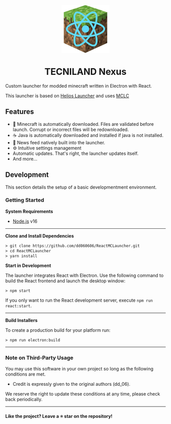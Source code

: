 <p align="center"><img src="./public/assets/logo.png" width="150px" height="150px" alt="logo"></p>

<h1 align="center">TECNILAND Nexus</h1>

Custom launcher for modded minecraft written in Electron with React.

This launcher is based on [Helios Launcher][helioslauncher] and uses [MCLC][mclc]

## Features

- 📂 Minecraft is automatically downloaded. Files are validated before launch. Corrupt or incorrect files will be redownloaded.
- ☕ Java is automatically downloaded and installed if java is not installed.
- 📰 News feed natively built into the launcher.
- ⚙️ Intuitive settings management
- Automatic updates. That's right, the launcher updates itself.
- And more...

## Development

This section details the setup of a basic developmentment environment.

### Getting Started

**System Requirements**

- [Node.js][nodejs] v16

---

**Clone and Install Dependencies**

```console
> git clone https://github.com/dd060606/ReactMCLauncher.git
> cd ReactMCLauncher
> yarn install
```

**Start in Development**

The launcher integrates React with Electron. Use the following command to build the React frontend and launch the desktop window:

```console
> npm start
```

If you only want to run the React development server, execute `npm run react:start`.

---

**Build Installers**

To create a production build for your platform run:

```console
> npm run electron:build
```

---

### Note on Third-Party Usage

You may use this software in your own project so long as the following conditions are met.

- Credit is expressly given to the original authors (dd_06).

We reserve the right to update these conditions at any time, please check back periodically.

---

#### Like the project? Leave a ⭐ star on the repository!

[nodejs]: https://nodejs.org/en/ "Node.js"
[helioslauncher]: https://github.com/dscalzi/HeliosLauncher "Helios Launcher"
[mclc]: https://github.com/Pierce01/MinecraftLauncher-core "MCLC"
